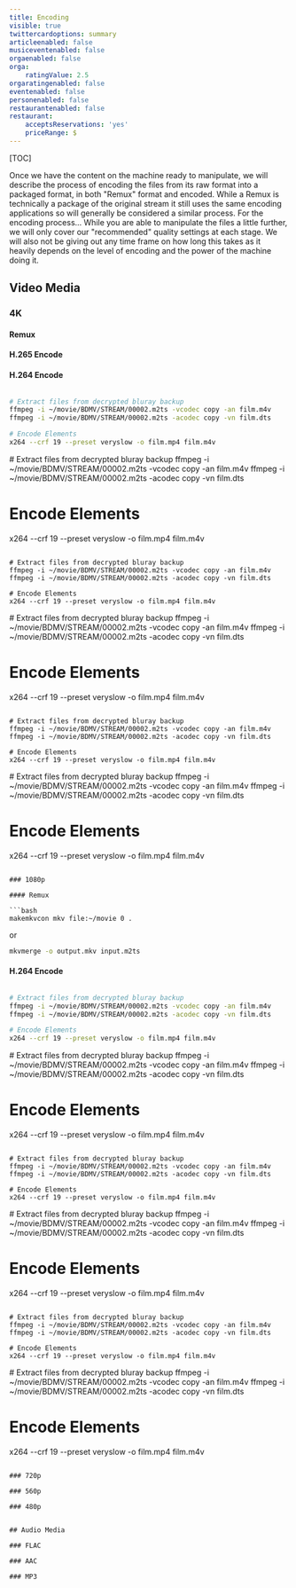 ```yaml
---
title: Encoding
visible: true
twittercardoptions: summary
articleenabled: false
musiceventenabled: false
orgaenabled: false
orga:
    ratingValue: 2.5
orgaratingenabled: false
eventenabled: false
personenabled: false
restaurantenabled: false
restaurant:
    acceptsReservations: 'yes'
    priceRange: $
---
```


[TOC]

Once we have the content on the machine ready to manipulate, we will describe the process of encoding the files from its raw format into a packaged format, in both "Remux" format and encoded. While a Remux is technically a package of the original stream it still uses the same encoding applications so will generally be considered a similar process. For the encoding process... While you are able to manipulate the files a little further, we will only cover our "recommended" quality settings at each stage. We will also not be giving out any time frame on how long this takes as it heavily depends on the level of encoding and the power of the machine doing it. 

## Video Media

### 4K

#### Remux

#### H.265 Encode

#### H.264 Encode
```bash

# Extract files from decrypted bluray backup
ffmpeg -i ~/movie/BDMV/STREAM/00002.m2ts -vcodec copy -an film.m4v
ffmpeg -i ~/movie/BDMV/STREAM/00002.m2ts -acodec copy -vn film.dts

# Encode Elements
x264 --crf 19 --preset veryslow -o film.mp4 film.m4v

```

# Extract files from decrypted bluray backup
ffmpeg -i ~/movie/BDMV/STREAM/00002.m2ts -vcodec copy -an film.m4v
ffmpeg -i ~/movie/BDMV/STREAM/00002.m2ts -acodec copy -vn film.dts

# Encode Elements
x264 --crf 19 --preset veryslow -o film.mp4 film.m4v

```

# Extract files from decrypted bluray backup
ffmpeg -i ~/movie/BDMV/STREAM/00002.m2ts -vcodec copy -an film.m4v
ffmpeg -i ~/movie/BDMV/STREAM/00002.m2ts -acodec copy -vn film.dts

# Encode Elements
x264 --crf 19 --preset veryslow -o film.mp4 film.m4v

```

# Extract files from decrypted bluray backup
ffmpeg -i ~/movie/BDMV/STREAM/00002.m2ts -vcodec copy -an film.m4v
ffmpeg -i ~/movie/BDMV/STREAM/00002.m2ts -acodec copy -vn film.dts

# Encode Elements
x264 --crf 19 --preset veryslow -o film.mp4 film.m4v

```

# Extract files from decrypted bluray backup
ffmpeg -i ~/movie/BDMV/STREAM/00002.m2ts -vcodec copy -an film.m4v
ffmpeg -i ~/movie/BDMV/STREAM/00002.m2ts -acodec copy -vn film.dts

# Encode Elements
x264 --crf 19 --preset veryslow -o film.mp4 film.m4v

```

# Extract files from decrypted bluray backup
ffmpeg -i ~/movie/BDMV/STREAM/00002.m2ts -vcodec copy -an film.m4v
ffmpeg -i ~/movie/BDMV/STREAM/00002.m2ts -acodec copy -vn film.dts

# Encode Elements
x264 --crf 19 --preset veryslow -o film.mp4 film.m4v

```

### 1080p

#### Remux

```bash
makemkvcon mkv file:~/movie 0 .
```

or

```bash
mkvmerge -o output.mkv input.m2ts
```

#### H.264 Encode
```bash

# Extract files from decrypted bluray backup
ffmpeg -i ~/movie/BDMV/STREAM/00002.m2ts -vcodec copy -an film.m4v
ffmpeg -i ~/movie/BDMV/STREAM/00002.m2ts -acodec copy -vn film.dts

# Encode Elements
x264 --crf 19 --preset veryslow -o film.mp4 film.m4v

```

# Extract files from decrypted bluray backup
ffmpeg -i ~/movie/BDMV/STREAM/00002.m2ts -vcodec copy -an film.m4v
ffmpeg -i ~/movie/BDMV/STREAM/00002.m2ts -acodec copy -vn film.dts

# Encode Elements
x264 --crf 19 --preset veryslow -o film.mp4 film.m4v

```

# Extract files from decrypted bluray backup
ffmpeg -i ~/movie/BDMV/STREAM/00002.m2ts -vcodec copy -an film.m4v
ffmpeg -i ~/movie/BDMV/STREAM/00002.m2ts -acodec copy -vn film.dts

# Encode Elements
x264 --crf 19 --preset veryslow -o film.mp4 film.m4v

```

# Extract files from decrypted bluray backup
ffmpeg -i ~/movie/BDMV/STREAM/00002.m2ts -vcodec copy -an film.m4v
ffmpeg -i ~/movie/BDMV/STREAM/00002.m2ts -acodec copy -vn film.dts

# Encode Elements
x264 --crf 19 --preset veryslow -o film.mp4 film.m4v

```

# Extract files from decrypted bluray backup
ffmpeg -i ~/movie/BDMV/STREAM/00002.m2ts -vcodec copy -an film.m4v
ffmpeg -i ~/movie/BDMV/STREAM/00002.m2ts -acodec copy -vn film.dts

# Encode Elements
x264 --crf 19 --preset veryslow -o film.mp4 film.m4v

```

# Extract files from decrypted bluray backup
ffmpeg -i ~/movie/BDMV/STREAM/00002.m2ts -vcodec copy -an film.m4v
ffmpeg -i ~/movie/BDMV/STREAM/00002.m2ts -acodec copy -vn film.dts

# Encode Elements
x264 --crf 19 --preset veryslow -o film.mp4 film.m4v

```

### 720p

### 560p

### 480p


## Audio Media

### FLAC

### AAC

### MP3